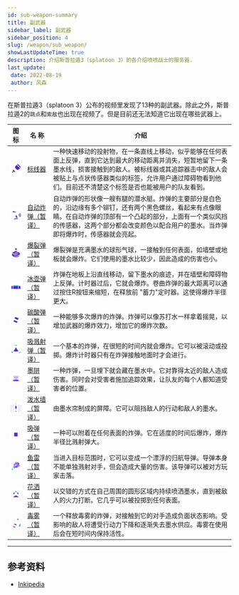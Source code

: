 ```yaml
---
id: sub-weapon-summary
title: 副武器
sidebar_label: 副武器
sidebar_position: 4
slug: /weapon/sub_weapon/
showLastUpdateTime: true
description: 介绍斯普拉遁3（splatoon 3）的各介绍喷喷战士的服务器.
last_update:  
 date: 2022-08-19
 author: 风森
---
```


在斯普拉遁3（splatoon 3）公布的视频里发现了13种的副武器。除此之外，斯普拉遁2的`跳点`和`索敌`也出现在视频了。但是目前还无法知道它出现在哪些武器上。


| 图标                                                | 名         称                          | 介绍                                                                                                                                                           |
| --------------------------------------------------- | -------------------------------------- | -------------------------------------------------------------------------------------------------------------------------------------------------------------- |
| ![标线器](./images/S3_Weapon_Sub_Angle_Shooter.png)                 | [标线器](./Angle_Shooter)                | 一种快速移动的投射物，在一条直线上移动，似乎能够在任何表面上反弹，直到它达到最大的移动距离并消失，短暂地留下一条墨水线，损害接触到的敌人。被标线器或其追踪器击中的敌人会被贴上与点状传感器类似的标签，允许用户通过障碍物看到他们。目前还不清楚这个标签是否也能被用户的队友看到。    |
| ![自动炸弹（暂译）](./images/S3_Weapon_Sub_Autobomb.png ) | [自动炸弹（暂译）](./Autobomb) | 自动炸弹的形状像一艘有腿的潜水艇。炸弹的主要部分是白色的，沿边缘有多个铆钉，还有两个黑色螺丝，看起来有点像眼睛。在自动炸弹的顶部有一个凸起的部分，上面有一个类似风挡的传感器，这两个部分都会改变颜色以配合用户的墨水。当炸弹即将爆炸时，传感器就会亮起。                                                                                    |
| ![爆裂弹](./images/S3_Weapon_Sub_Burst_Bomb.png )                  | [爆裂弹（暂译）](./Burst_Bomb)                  | 爆裂弹是充满墨水的球形气球，一接触到任何表面，如墙壁或地板就会爆炸。它们使用的墨水比较少，因此造成的伤害也小。 |
| ![冰壶弹](./images/S3_Weapon_Sub_Curling_Bomb.png )     | [冰壶弹（暂译）](./Curling_Bomb)     | 炸弹在地板上沿直线移动，留下墨水的痕迹，并在墙壁和障碍物上反弹。计时器过后，它就会爆炸。卷曲炸弹的最大距离可以通过按住R按钮来缩短，在释放前 "蓄力"定时器。这使得爆炸半径更大。|
| ![碳酸弹](./images/S3_Weapon_Sub_Fizzy_Bomb.png )             | [碳酸弹（暂译）](./Fizzy_Bomb)             | 一种能够多次爆炸的炸弹。炸弹可以像苏打水一样拿着摇晃，以增加武器的爆炸效力，增加它的爆炸次数。                                                                                             |
| ![溅射弹](./images/S3_Weapon_Sub_Splat_Bomb.png )                    | [吸溅射弹（暂译）](./Splat_Bomb)                    | 一个基本的炸弹，在很短的时间内就会爆炸。它可以被滚动或投掷。爆炸计时器只有在炸弹接触地面时才会进行。|
| ![墨阱](./images/S3_Weapon_Sub_Ink_Mine.png )                | [墨阱（暂译）](./Ink_Mine)                | 一种炸弹，一旦埋下就会藏在墨水中。它对靠得太近的敌人造成伤害。同时会对受害者施加追踪效果，让队友的每个人都知道受害者的位置。|
| ![泼水墙](./images/S3_Weapon_Sub_Splash_Wall.png )            | [泼水墙（暂译）](./Splash_Wall)            | 由墨水帘制成的屏障。它可以阻挡敌人的行动和敌人的墨水。 |
| ![吸弹](./images/S3_Weapon_Sub_Suction_Bomb.png )               | [吸弹（暂译）](./Suction_Bomb)               | 一种可以附着在任何表面的炸弹。它在适度的时间后爆炸，爆炸半径比溅射弹大。|
| ![鱼雷](./images/S3_Weapon_Sub_Torpedo.png )                 | [鱼雷（暂译）](./Torpedo)                 | 当进入目标范围时，它可以变成一个漂浮的归航导弹。导弹本身不能单独溅射对手，但会造成大量的伤害。该导弹可以被对方玩家击落。|
| ![花洒](./images/S3_Weapon_Sub_Sprinkler.png )                | [花洒（暂译）](./Sprinkler)                | 以交错的方式在自己周围的圆形区域内持续喷洒墨水，直到被敌人的火力打断。它几乎可以被投掷到任何表面。|
| ![毒雾](./images/S3_Weapon_Sub_Toxic_Mist.png )              | [毒雾（暂译）](./Toxic_Mist)              | 一个释放毒雾的炸弹，对接触到它的对手造成负面状态影响。受影响的敌人将遭受行动力下降和逐渐失去墨水供应。毒雾在使用后会在短时间内保持活性。|

---

## 参考资料
- [Inkipedia](https://splatoonwiki.org/wiki/Weapon)
